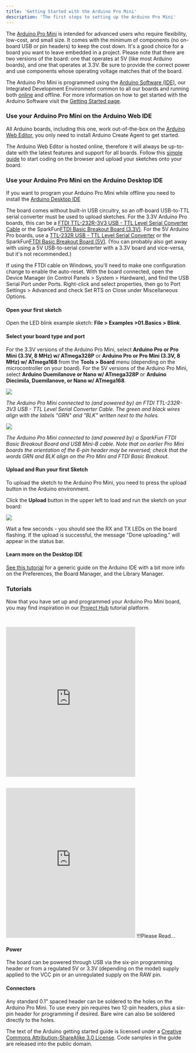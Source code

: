 ```yaml
---
title: 'Getting Started with the Arduino Pro Mini'
description: 'The first steps to setting up the Arduino Pro Mini'
---
```


The [Arduino Pro Mini](https://store.arduino.cc/arduino-pro-mini) is intended for advanced users who require flexibility, low-cost, and small size. It comes with the minimum of components (no on-board USB or pin headers) to keep the cost down. It's a good choice for a board you want to leave embedded in a project. Please note that there are two versions of the board: one that operates at 5V (like most Arduino boards), and one that operates at 3.3V. Be sure to provide the correct power and use components whose operating voltage matches that of the board.

The Arduino Pro Mini is programmed using the [Arduino Software (IDE)](https://arduino.cc/en/Main/Software), our Integrated Development Environment common to all our boards and running both [online](https://create.arduino.cc/editor) and offline. For more information on how to get started with the Arduino Software visit the [Getting Started page](https://arduino.cc/en/Guide/HomePage).

### Use your Arduino Pro Mini on the Arduino Web IDE



All Arduino boards, including this one, work out-of-the-box on the [Arduino Web Editor](https://create.arduino.cc/editor), you only need to install Arduino Create Agent to get started.

The Arduino Web Editor is hosted online, therefore it will always be up-to-date with the latest features and support for all boards. Follow this [simple guide](https://create.arduino.cc/projecthub/Arduino_Genuino/getting-started-with-arduino-web-editor-4b3e4a) to start coding on the browser and upload your sketches onto your board.





### Use your Arduino Pro Mini on the Arduino Desktop IDE

If you want to program your Arduino Pro Mini while offline you need to install the [Arduino Desktop IDE](https://arduino.cc/en/Main/Software)

The board comes without built-in USB circuitry, so an off-board USB-to-TTL serial converter must be used to upload sketches. For the 3.3V Arduino Pro boards, this can be a [FTDI TTL-232R-3V3 USB - TTL Level Serial Converter Cable](https://ftdichip.com/products/ttl-232r-3v3/) or the SparkFun[FTDI Basic Breakout Board (3.3V)](http://www.sparkfun.com/commerce/product_info.php?products_id=8772). For the 5V Arduino Pro boards, use a [TTL-232R USB - TTL Level Serial Converter](https://ftdichip.com/products/ttl-232r-5v/) or the SparkFun[FTDI Basic Breakout Board (5V)](http://www.sparkfun.com/commerce/product_info.php?products_id=9115). (You can probably also get away with using a 5V USB-to-serial converter with a 3.3V board and vice-versa, but it's not recommended.)

If using the FTDI cable on Windows, you'll need to make one configuration change to enable the auto-reset. With the board connected, open the Device Manager (in Control Panels > System > Hardware), and find the USB Serial Port under Ports. Right-click and select properties, then go to Port Settings > Advanced and check Set RTS on Close under Miscellaneous Options.

#### Open your first sketch

Open the LED blink example sketch: **File > Examples >01.Basics > Blink**.

#### Select your board type and port

For the 3.3V versions of the Arduino Pro Mini, select **Arduino Pro or Pro Mini (3.3V, 8 MHz) w/ ATmega328P** or **Arduino Pro or Pro Mini (3.3V, 8 MHz) w/ ATmega168** from the **Tools > Board** menu (depending on the microcontroller on your board). For the 5V versions of the Arduino Pro Mini, select **Arduino Duemilanove or Nano w/ ATmega328P** or **Arduino Diecimila, Duemilanove, or Nano w/ ATmega168**.

![](./assets/FTDICable.jpg)

_The Arduino Pro Mini connected to (and powered by) an FTDI TTL-232R-3V3 USB - TTL Level Serial Converter Cable. The green and black wires align with the labels "GRN" and "BLK" written next to the holes._

![](./assets/ArduinoProMiniFTDIBreakout2.jpg)

_The Arduino Pro Mini connected to (and powered by) a SparkFun FTDI Basic Breakout Board and USB Mini-B cable. Note that on earlier Pro Mini boards the orientation of the 6-pin header may be reversed; check that the words GRN and BLK align on the Pro Mini and FTDI Basic Breakout._

#### Upload and Run your first Sketch

To upload the sketch to the Arduino Pro Mini, you need to press the upload button in the Arduino environment.

Click the **Upload** button in the upper left to load and run the sketch on your board:

![](./assets/UNO_Upload.png)

Wait a few seconds - you should see the RX and TX LEDs on the board flashing. If the upload is successful, the message "Done uploading." will appear in the status bar.

#### Learn more on the Desktop IDE

[See this tutorial](https://create.arduino.cc/projecthub/Arduino_Genuino/getting-started-with-the-arduino-software-ide-623be4) for a generic guide on the Arduino IDE with a bit more info on the Preferences, the Board Manager, and the Library Manager.

### Tutorials

Now that you have set up and programmed your Arduino Pro Mini board, you may find inspiration in our [Project Hub](https://create.arduino.cc/projecthub) tutorial platform.

<iframe frameborder='0' height='410' scrolling='no' src='https://create.arduino.cc/projecthub/sfrwmaker/simple-fm-radio-5bb328/embed?use_route=project' width='354' style='margin-top:30px; margin-right:20px'></iframe><iframe frameborder='0' height='410' scrolling='no' src='https://create.arduino.cc/projecthub/rayburne/magic-morse-on-arduino-f48633/embed?use_route=project' width='354' style='margin-top:30px'></iframe>
!!!Please Read...

#### Power

The board can be powered through USB via the six-pin programming header or from a regulated 5V or 3.3V (depending on the model) supply applied to the VCC pin or an unregulated supply on the RAW pin.

#### Connectors

Any standard 0.1" spaced header can be soldered to the holes on the Arduino Pro Mini. To use every pin requires two 12-pin headers, plus a six-pin header for programming if desired. Bare wire can also be soldered directly to the holes.

The text of the Arduino getting started guide is licensed under a
[Creative Commons Attribution-ShareAlike 3.0 License](http://creativecommons.org/licenses/by-sa/3.0/). Code samples in the guide are released into the public domain.
